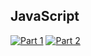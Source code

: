 ## JavaScript
[![Part 1](https://img.shields.io/badge/Part%201-3.321ms-informational)](https://adventofcode.com/2022/)
[![Part 2](https://img.shields.io/badge/Part%202-1.307ms-informational)](https://adventofcode.com/2022/)